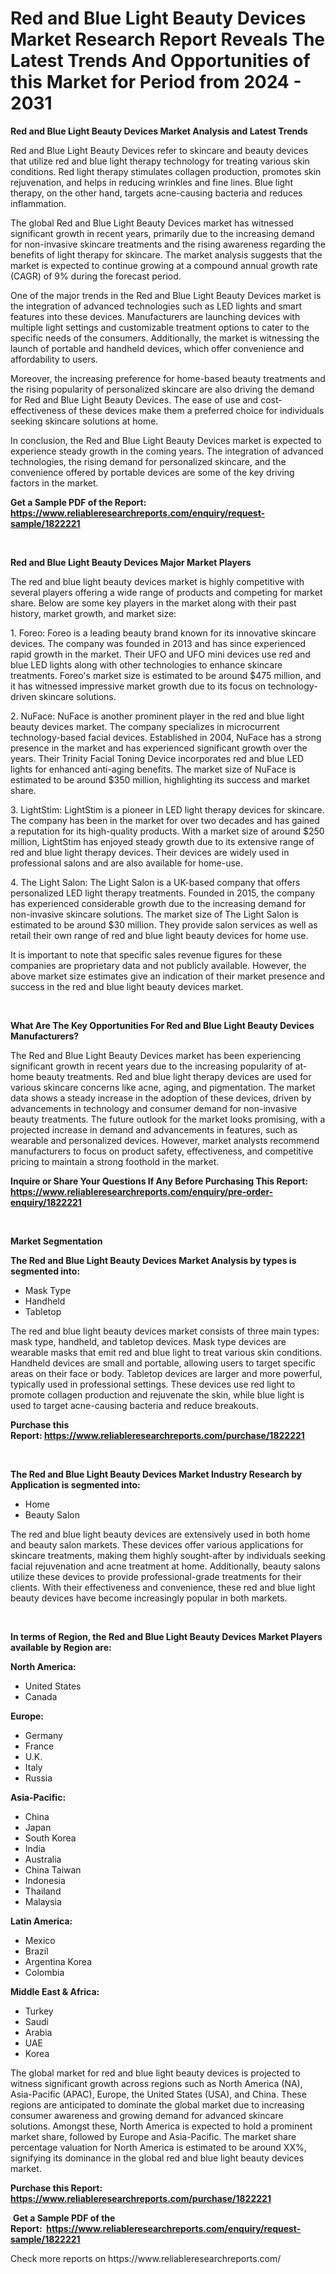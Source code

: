 <p><h1>Red and Blue Light Beauty Devices Market Research Report Reveals The Latest Trends And Opportunities of this Market for Period from 2024 - 2031</h1></p><p><strong>Red and Blue Light Beauty Devices Market Analysis and Latest Trends</strong></p>
<p><p>Red and Blue Light Beauty Devices refer to skincare and beauty devices that utilize red and blue light therapy technology for treating various skin conditions. Red light therapy stimulates collagen production, promotes skin rejuvenation, and helps in reducing wrinkles and fine lines. Blue light therapy, on the other hand, targets acne-causing bacteria and reduces inflammation.</p><p>The global Red and Blue Light Beauty Devices market has witnessed significant growth in recent years, primarily due to the increasing demand for non-invasive skincare treatments and the rising awareness regarding the benefits of light therapy for skincare. The market analysis suggests that the market is expected to continue growing at a compound annual growth rate (CAGR) of 9% during the forecast period.</p><p>One of the major trends in the Red and Blue Light Beauty Devices market is the integration of advanced technologies such as LED lights and smart features into these devices. Manufacturers are launching devices with multiple light settings and customizable treatment options to cater to the specific needs of the consumers. Additionally, the market is witnessing the launch of portable and handheld devices, which offer convenience and affordability to users.</p><p>Moreover, the increasing preference for home-based beauty treatments and the rising popularity of personalized skincare are also driving the demand for Red and Blue Light Beauty Devices. The ease of use and cost-effectiveness of these devices make them a preferred choice for individuals seeking skincare solutions at home.</p><p>In conclusion, the Red and Blue Light Beauty Devices market is expected to experience steady growth in the coming years. The integration of advanced technologies, the rising demand for personalized skincare, and the convenience offered by portable devices are some of the key driving factors in the market.</p></p>
<p><strong>Get a Sample PDF of the Report:&nbsp; <a href="https://www.reliableresearchreports.com/enquiry/request-sample/1822221">https://www.reliableresearchreports.com/enquiry/request-sample/1822221</a></strong></p>
<p>&nbsp;</p>
<p><strong>Red and Blue Light Beauty Devices Major Market Players</strong></p>
<p><p>The red and blue light beauty devices market is highly competitive with several players offering a wide range of products and competing for market share. Below are some key players in the market along with their past history, market growth, and market size:</p><p>1. Foreo: Foreo is a leading beauty brand known for its innovative skincare devices. The company was founded in 2013 and has since experienced rapid growth in the market. Their UFO and UFO mini devices use red and blue LED lights along with other technologies to enhance skincare treatments. Foreo's market size is estimated to be around $475 million, and it has witnessed impressive market growth due to its focus on technology-driven skincare solutions.</p><p>2. NuFace: NuFace is another prominent player in the red and blue light beauty devices market. The company specializes in microcurrent technology-based facial devices. Established in 2004, NuFace has a strong presence in the market and has experienced significant growth over the years. Their Trinity Facial Toning Device incorporates red and blue LED lights for enhanced anti-aging benefits. The market size of NuFace is estimated to be around $350 million, highlighting its success and market share.</p><p>3. LightStim: LightStim is a pioneer in LED light therapy devices for skincare. The company has been in the market for over two decades and has gained a reputation for its high-quality products. With a market size of around $250 million, LightStim has enjoyed steady growth due to its extensive range of red and blue light therapy devices. Their devices are widely used in professional salons and are also available for home-use.</p><p>4. The Light Salon: The Light Salon is a UK-based company that offers personalized LED light therapy treatments. Founded in 2015, the company has experienced considerable growth due to the increasing demand for non-invasive skincare solutions. The market size of The Light Salon is estimated to be around $30 million. They provide salon services as well as retail their own range of red and blue light beauty devices for home use.</p><p>It is important to note that specific sales revenue figures for these companies are proprietary data and not publicly available. However, the above market size estimates give an indication of their market presence and success in the red and blue light beauty devices market.</p></p>
<p>&nbsp;</p>
<p><strong>What Are The Key Opportunities For Red and Blue Light Beauty Devices Manufacturers?</strong></p>
<p><p>The Red and Blue Light Beauty Devices market has been experiencing significant growth in recent years due to the increasing popularity of at-home beauty treatments. Red and blue light therapy devices are used for various skincare concerns like acne, aging, and pigmentation. The market data shows a steady increase in the adoption of these devices, driven by advancements in technology and consumer demand for non-invasive beauty treatments. The future outlook for the market looks promising, with a projected increase in demand and advancements in features, such as wearable and personalized devices. However, market analysts recommend manufacturers to focus on product safety, effectiveness, and competitive pricing to maintain a strong foothold in the market.</p></p>
<p><strong>Inquire or Share Your Questions If Any Before Purchasing This Report: <a href="https://www.reliableresearchreports.com/enquiry/pre-order-enquiry/1822221">https://www.reliableresearchreports.com/enquiry/pre-order-enquiry/1822221</a></strong></p>
<p>&nbsp;</p>
<p><strong>Market Segmentation</strong></p>
<p><strong>The Red and Blue Light Beauty Devices Market Analysis by types is segmented into:</strong></p>
<p><ul><li>Mask Type</li><li>Handheld</li><li>Tabletop</li></ul></p>
<p><p>The red and blue light beauty devices market consists of three main types: mask type, handheld, and tabletop devices. Mask type devices are wearable masks that emit red and blue light to treat various skin conditions. Handheld devices are small and portable, allowing users to target specific areas on their face or body. Tabletop devices are larger and more powerful, typically used in professional settings. These devices use red light to promote collagen production and rejuvenate the skin, while blue light is used to target acne-causing bacteria and reduce breakouts.</p></p>
<p><strong>Purchase this Report:&nbsp;<a href="https://www.reliableresearchreports.com/purchase/1822221">https://www.reliableresearchreports.com/purchase/1822221</a></strong></p>
<p>&nbsp;</p>
<p><strong>The Red and Blue Light Beauty Devices Market Industry Research by Application is segmented into:</strong></p>
<p><ul><li>Home</li><li>Beauty Salon</li></ul></p>
<p><p>The red and blue light beauty devices are extensively used in both home and beauty salon markets. These devices offer various applications for skincare treatments, making them highly sought-after by individuals seeking facial rejuvenation and acne treatment at home. Additionally, beauty salons utilize these devices to provide professional-grade treatments for their clients. With their effectiveness and convenience, these red and blue light beauty devices have become increasingly popular in both markets.</p></p>
<p>&nbsp;</p>
<p><strong>In terms of Region, the Red and Blue Light Beauty Devices Market Players available by Region are:</strong></p>
<p>
    <p> <strong> North America: </strong>
        <ul>
            <li>United States</li>
            <li>Canada</li>
        </ul>
        </p> 
    <p> <strong> Europe: </strong>
        <ul>
            <li>Germany</li>
            <li>France</li>
            <li>U.K.</li>
            <li>Italy</li>
            <li>Russia</li>
        </ul>
        </p> 
    <p> <strong> Asia-Pacific: </strong>
        <ul>
            <li>China</li>
            <li>Japan</li>
            <li>South Korea</li>
            <li>India</li>
            <li>Australia</li>
            <li>China Taiwan</li>
            <li>Indonesia</li>
            <li>Thailand</li>
            <li>Malaysia</li>
        </ul>
        </p> 
    <p> <strong> Latin America: </strong>
        <ul>
            <li>Mexico</li>
            <li>Brazil</li>
            <li>Argentina Korea</li>
            <li>Colombia</li>
        </ul>
        </p> 
    <p> <strong> Middle East & Africa: </strong>
        <ul>
            <li>Turkey</li>
            <li>Saudi</li>
            <li>Arabia</li>
            <li>UAE</li>
            <li>Korea</li>
        </ul>
    </p>
    </p>
<p><p>The global market for red and blue light beauty devices is projected to witness significant growth across regions such as North America (NA), Asia-Pacific (APAC), Europe, the United States (USA), and China. These regions are anticipated to dominate the global market due to increasing consumer awareness and growing demand for advanced skincare solutions. Amongst these, North America is expected to hold a prominent market share, followed by Europe and Asia-Pacific. The market share percentage valuation for North America is estimated to be around XX%, signifying its dominance in the global red and blue light beauty devices market.</p></p>
<p><strong>Purchase this Report: <a href="https://www.reliableresearchreports.com/purchase/1822221">https://www.reliableresearchreports.com/purchase/1822221</a></strong></p>
<p>&nbsp;<strong>Get a Sample PDF of the Report:&nbsp;&nbsp;<a href="https://www.reliableresearchreports.com/enquiry/request-sample/1822221">https://www.reliableresearchreports.com/enquiry/request-sample/1822221</a></strong></p>
<p><strong></strong></p>
<p>Check more reports on https://www.reliableresearchreports.com/</p>